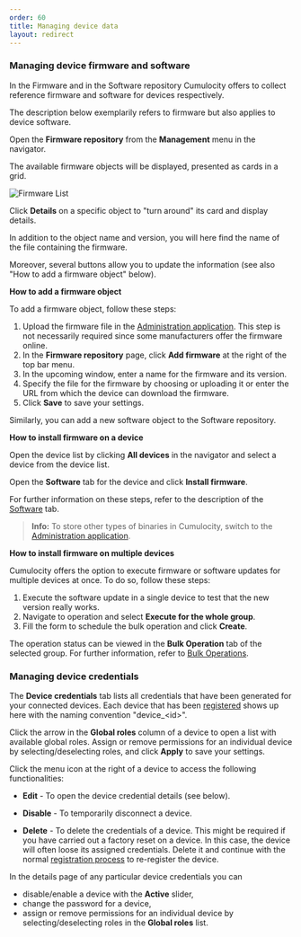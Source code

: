 ```yaml
---
order: 60
title: Managing device data
layout: redirect
---
```


### <a name="software-repo"></a> Managing device firmware and software

In the Firmware and in the Software repository Cumulocity offers to collect reference firmware and software for devices respectively.

The description below exemplarily refers to firmware but also applies to device software.

Open the **Firmware repository** from the **Management** menu in the navigator.

The available firmware objects will be displayed, presented as cards in a grid.

![Firmware List](/guides/images/users-guide/DeviceManagement/devmgmt-management-firmwarerepo.png)

Click **Details** on a specific object to "turn around" its card and display details.

In addition to the object name and version, you will here find the name of the file containing the firmware. 

Moreover, several buttons allow you to update the information (see also "How to add a firmware object" below).

**How to add a firmware object**

To add a firmware object, follow these steps:

1. Upload the firmware file in the [Administration application](/guides/users-guide/administration#files). This step is not necessarily required since some manufacturers offer the firmware online.
2. In the **Firmware repository** page, click **Add firmware** at the right of the top bar menu.
3. In the upcoming window, enter a name for the firmware and its version.
4. Specify the file for the firmware by choosing or uploading it or enter the URL from which the device can download the firmware. 
5. Click **Save** to save your settings.

Similarly, you can add a new software object to the Software repository.

**How to install firmware on a device**

Open the device list by clicking **All devices** in the navigator and select a device from the device list.

Open the **Software** tab for the device and click **Install firmware**. 

For further information on these steps, refer to the description of the [Software](#software) tab.

>**Info:** To store other types of binaries in Cumulocity, switch to the [Administration application](/guides/users-guide/administration#files).

**How to install firmware on multiple devices**

Cumulocity offers the option to execute firmware or software updates for multiple devices at once. To do so, follow these steps:

1. Execute the software update in a single device to test that the new version really works.
2. Navigate to operation and select **Execute for the whole group**.
3. Fill the form to schedule the bulk operation and click **Create**.

The operation status can be viewed in the **Bulk Operation** tab of the selected group. For further information, refer to [Bulk Operations](#bulk-operations).

### <a name="credentials"></a>Managing device credentials

The **Device credentials** tab lists all credentials that have been generated for your connected devices. Each device that has been [registered](#device-registration) shows up here with the naming convention "device_&lt;id&gt;".

Click the arrow in the **Global roles** column of a device to open a list with available global roles. Assign or remove permissions for an individual device by selecting/deselecting roles, and click **Apply** to save your settings.

Click the menu icon at the right of a device to access the following functionalities:

* **Edit** - To open the device credential details (see below).

* **Disable** - To temporarily disconnect a device.

* **Delete** - To delete the credentials of a device. This might be required if you have carried out a factory reset on a device. In this case, the device will often loose its assigned credentials. Delete it and continue with the normal [registration process](#device-registration) to re-register the device.

In the details page of any particular device credentials you can

* disable/enable a device with the **Active** slider,
* change the password for a device,
* assign or remove permissions for an individual device by selecting/deselecting roles in the **Global roles** list. 

<!--
![Bulk provisioning](/guides/images/users-guide/autoregister.png)

Device credentials can also be provided from a CSV file. Files can be uploaded using the button pointed with an arrow. More details on the file structure can be found in under [Bulk-registering devices](#creds-upload) above.-->
